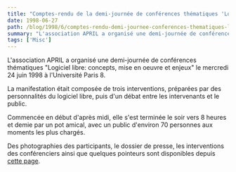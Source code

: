 ```yaml
---
title: "Comptes-rendu de la demi-journée de conférences thématiques 'Logiciel libre: concepts, mise en oeuvre et enjeux' organisée par APRIL"
date: 1998-06-27
path: /blog/1998/6/comptes-rendu-demi-journee-conferences-thematiques-logiciel-libre-concepts-mise-oeuvre-enjeux-organisee-par-april
summary: "L'association APRIL a organisé une demi-journée de conférences thématiques \"Logiciel libre: concepts, mise en oeuvre et enjeux\" le mercredi 24 juin 1998 à l'Université Paris 8."
tags: ['Misc']
---
```


<P>
L'association APRIL a organisé une demi-journée de conférences thématiques
"Logiciel libre: concepts, mise en oeuvre et enjeux" le mercredi 24 juin
1998 à l'Université Paris 8.  </P>

<P> La manifestation était composée de trois interventions, préparées
par des personnalités du logiciel libre, puis d'un débat entre les
intervenants et le public.  </P>

<P> Commencée en début d'après midi, elle s'est terminée le soir vers 8
heures et demie par un pot amical, avec un public d'environ 70 personnes
aux moments les plus chargés.  </P>

<P> Des photographies des participants, le dossier de presse, les
interventions des conférenciers ainsi que quelques pointeurs sont
disponibles depuis <A HREF="http://www.april.org/Actions/Journee/">cette
page</A>.  </P>


